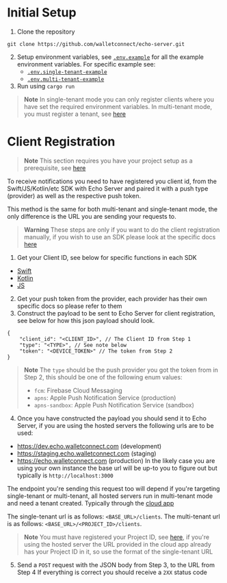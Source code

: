 # Initial Setup

1. Clone the repository
```
git clone https://github.com/walletconnect/echo-server.git
```
2. Setup environment variables, see [`.env.example`](./.env.example) for all
   the example environment variables. For specific example see:
   - [`.env.single-tenant-example`](./.env.single-tenant-example)
   - [`.env.multi-tenant-example`](./.env.multi-tenant-example)
3. Run using `cargo run`

> **Note**
> In single-tenant mode you can only register clients where you have set
> the required environment variables. In multi-tenant mode, you must register
> a tenant, see [here](#registering-tenants)

# Client Registration

> **Note**
> This section requires you have your project setup as a prerequisite, see
> [here](#initial-setup)

To receive notifications you need to have registered you client id, from the
Swift/JS/Kotlin/etc SDK with Echo Server and paired it with a push type (provider)
as well as the respective push token. 

This method is the same for both multi-tenant and single-tenant mode, the only
difference is the URL you are sending your requests to.

> **Warning**
> These steps are only if you want to do the client registration manually, if
> you wish to use an SDK please look at the specific docs [here](https://docs.walletconnect.com/2.0/api/push)

1. Get your Client ID, see below for specific functions in each SDK
  - [Swift](TODO)
  - [Kotlin](TODO)
  - [JS](https://github.com/WalletConnect/walletconnect-monorepo/blob/v2.0/packages/core/src/controllers/crypto.ts#L51)
2. Get your push token from the provider, each provider has their own specific
   docs so please refer to them
3. Construct the payload to be sent to Echo Server for client registration, see
   below for how this json payload should look.
```jsonc
{
    "client_id": "<CLIENT_ID>", // The Client ID from Step 1
    "type": "<TYPE>", // See note below
    "token": "<DEVICE_TOKEN>" // The token from Step 2
}
```
> **Note**
> The `type` should be the push provider you got the token from in Step 2,
> this should be one of the following enum values:
> - `fcm`: Firebase Cloud Messaging
> - `apns`: Apple Push Notification Service (production)
> - `apns-sandbox`: Apple Push Notification Service (sandbox)
4. Once you have constructed the payload you should send it to Echo Server, if
  you are using the hosted servers the following urls are to be used:
  - https://dev.echo.walletconnect.com (development)
  - https://staging.echo.walletconnect.com (staging)
  - https://echo.walletconnect.com (production)
  In the likely case you are using your own instance the base url will be up-to
  you to figure out but typically is `http://localhost:3000`

  The endpoint you're sending this request too will depend if you're targeting
  single-tenant or multi-tenant, all hosted servers run in multi-tenant mode and
  need a tenant created. Typically through the [cloud app](https://cloud.walletconnect.com)
  
  The single-tenant url is as follows: `<BASE_URL>/clients`.
  The multi-tenant url is as follows: `<BASE_URL>/<PROJECT_ID>/clients`.
  
  > **Note**
  > You must have registered your Project ID, see [here](#registering-tenant), if you're
  > using the hosted server the URL provided in the cloud app already has your
  > Project ID in it, so use the format of the single-tenant URL
5. Send a `POST` request with the JSON body from Step 3, to the URL from Step 4
  If everything is correct you should receive a `2XX` status code